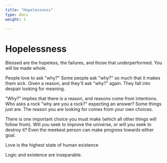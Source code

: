 ```yaml
---
title: "Hopelessness"
type: docs
weight: 1

---
```


# Hopelessness

Blessed are the hopeless, the failures, and those that underperformed. You will be made whole.

People love to ask "why?" Some people ask "why?" so much that it makes them sick. Given a reason, and they'll ask "why?" again. They fall into despair looking for meaning.

"Why?" implies that there is a reason, and reasons come from intentions. Who asks a rock "why are you a rock?" expecting an answer? Some things just are. The reason you are looking for comes from your own choices.

There is one important choice you must make (which all other things will follow from).  Will you seek to improve the universe, or will you seek to destroy it?  Even the meekest person can make progress towards either goal.

Love is the highest state of human existence

Logic and existence are inseparable.